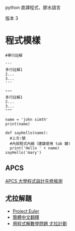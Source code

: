 python 直譯程式、膠水語言

版本 3

# 程式模樣
``` 
#單行註解

'''
多行註解1
2...
3...
'''

"""
多行註解1
2...
3...
"""

name = 'john simth'
print(name)

def sayHello(name):
  #上方:號
  #內部程式內縮（建議使用 tab 鍵)
  print('Hello ' + name)
sayHello('mary')

```

## APCS
[APCS 大學程式設計先修檢測](https://apcs.csie.ntnu.edu.tw/)

## 尤拉解題 
* [Project Euler ](https://projecteuler.net/about)
* [簡體中文翻釋](https://pe-cn.github.io/)
* [用程式解數學問題 尤拉計劃](http://drweb.nksh.tp.edu.tw/student/lessons/G/)
